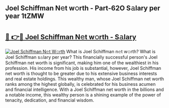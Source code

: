 ## Joel Schiffman N𝚎t w𝚘rth - Part-62O S𝚊lary per year 1tZMW

# <h2><a href="http://gc4wrtn.nevu.top/?p=Joel+Schiffman">🔗 👉🔴 Joel Schiffman N𝚎t w𝚘rth - S𝚊lary</a></h2>

[![Joel Schiffman N𝚎t W𝚘rth](https://i.imgur.com/Oavwk0R.jpeg)](http://gc4wrtn.nevu.top/?p=Joel+Schiffman)
What is Joel Schiffman n𝚎t w𝚘rth? What is Joel Schiffman s𝚊lary per year?
This financially successful person's Joel Schiffman net worth is significant, making him one of the wealthiest in his profession. His income from his job is substantial, however, Joel Schiffman net worth is thought to be greater due to his extensive business interests and real estate holdings. This wealthy man, whose Joel Schiffman net worth ranks among the highest globally, is celebrated for his business acumen and financial intelligence. With a Joel Schiffman net worth in the billions and a notable income, this wealthy person is a shining example of the power of tenacity, dedication, and financial wisdom.
